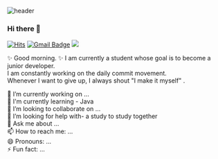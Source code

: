 ![header](https://capsule-render.vercel.app/api?type=wave&color=auto&height=300&section=header&text=Yujin%20Jeon&fontSize=90)

### Hi there 👋

[![Hits](https://hits.seeyoufarm.com/api/count/incr/badge.svg?url=https%3A%2F%2Fgithub.com%2FYujinJeon416&count_bg=%23F7E50A&title_bg=%23C691ED&icon=&icon_color=%23FFFFFF&title=hits&edge_flat=false)](https://hits.seeyoufarm.com)
[![Gmail Badge](https://img.shields.io/badge/Gmail-d14836?style=flat-square&logo=Gmail&logoColor=white&link=mailto:devjeon416@gmail.com)](mailto:devjeon416@gmail.com)
<img src="https://img.shields.io/badge/java-%23ED8B00.svg?&style=for-the-badge&logo=java&logoColor=white"/>

✨  Good morning. ✨ I am currently a student whose goal is to become a junior developer.    
I am constantly working on the daily commit movement.    
Whenever I want to give up, I always shout "I make it myself" .    




🔭 I’m currently working on ...   
🌱 I'm currently learning - Java   
👯 I’m looking to collaborate on ...   
🤔 I’m looking  for help with- a study to study together   
💬 Ask me about ...    
📫 How to reach me: ...   
😄 Pronouns: ...   
⚡ Fun fact: ...   

